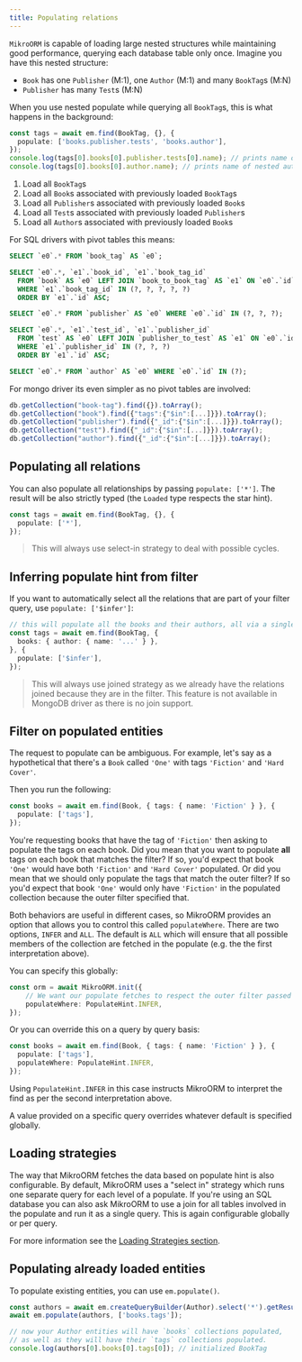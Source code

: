 ```yaml
---
title: Populating relations
---
```


`MikroORM` is capable of loading large nested structures while maintaining good performance, querying each database table only once. Imagine you have this nested structure:

- `Book` has one `Publisher` (M:1), one `Author` (M:1) and many `BookTag`s (M:N)
- `Publisher` has many `Test`s (M:N)

When you use nested populate while querying all `BookTag`s, this is what happens in the background:

```ts
const tags = await em.find(BookTag, {}, {
  populate: ['books.publisher.tests', 'books.author'],
});
console.log(tags[0].books[0].publisher.tests[0].name); // prints name of nested test
console.log(tags[0].books[0].author.name); // prints name of nested author
```

1. Load all `BookTag`s
2. Load all `Book`s associated with previously loaded `BookTag`s
3. Load all `Publisher`s associated with previously loaded `Book`s
4. Load all `Test`s associated with previously loaded `Publisher`s
5. Load all `Author`s associated with previously loaded `Book`s

For SQL drivers with pivot tables this means:

```sql
SELECT `e0`.* FROM `book_tag` AS `e0`;

SELECT `e0`.*, `e1`.`book_id`, `e1`.`book_tag_id`
  FROM `book` AS `e0` LEFT JOIN `book_to_book_tag` AS `e1` ON `e0`.`id` = `e1`.`book_id`
  WHERE `e1`.`book_tag_id` IN (?, ?, ?, ?, ?)
  ORDER BY `e1`.`id` ASC;

SELECT `e0`.* FROM `publisher` AS `e0` WHERE `e0`.`id` IN (?, ?, ?);

SELECT `e0`.*, `e1`.`test_id`, `e1`.`publisher_id`
  FROM `test` AS `e0` LEFT JOIN `publisher_to_test` AS `e1` ON `e0`.`id` = `e1`.`test_id`
  WHERE `e1`.`publisher_id` IN (?, ?, ?)
  ORDER BY `e1`.`id` ASC;

SELECT `e0`.* FROM `author` AS `e0` WHERE `e0`.`id` IN (?);
```

For mongo driver its even simpler as no pivot tables are involved:

```ts
db.getCollection("book-tag").find({}).toArray();
db.getCollection("book").find({"tags":{"$in":[...]}}).toArray();
db.getCollection("publisher").find({"_id":{"$in":[...]}}).toArray();
db.getCollection("test").find({"_id":{"$in":[...]}}).toArray();
db.getCollection("author").find({"_id":{"$in":[...]}}).toArray();
```

## Populating all relations

You can also populate all relationships by passing `populate: ['*']`. The result will be also strictly typed (the `Loaded` type respects the star hint).

```ts
const tags = await em.find(BookTag, {}, {
  populate: ['*'],
});
```

> This will always use select-in strategy to deal with possible cycles.

## Inferring populate hint from filter

If you want to automatically select all the relations that are part of your filter query, use `populate: ['$infer']`:

```ts
// this will populate all the books and their authors, all via a single query
const tags = await em.find(BookTag, {
  books: { author: { name: '...' } },
}, {
  populate: ['$infer'],
});
```

> This will always use joined strategy as we already have the relations joined because they are in the filter. This feature is not available in MongoDB driver as there is no join support.

## Filter on populated entities

The request to populate can be ambiguous. For example, let's say as a hypothetical that there's a `Book` called `'One'` with tags `'Fiction'` and `'Hard Cover'`.

Then you run the following:

```ts
const books = await em.find(Book, { tags: { name: 'Fiction' } }, {
  populate: ['tags'],
});
```

You're requesting books that have the tag of `'Fiction'` then asking to populate the tags on each book. Did you mean that you want to populate **all** tags on each book that matches the filter? If so, you'd expect that book `'One'` would have both `'Fiction'` and `'Hard Cover'` populated. Or did you mean that we should only populate the tags that match the outer filter? If so you'd expect that book `'One'` would only have `'Fiction'` in the populated collection because the outer filter specified that.

Both behaviors are useful in different cases, so MikroORM provides an option that allows you to control this called `populateWhere`. There are two options, `INFER` and `ALL`. The default is `ALL` which will ensure that all possible members of the collection are fetched in the populate (e.g. the the first interpretation above).

You can specify this globally:

```ts
const orm = await MikroORM.init({
    // We want our populate fetches to respect the outer filter passed in a where condition.
    populateWhere: PopulateHint.INFER,
});
```

Or you can override this on a query by query basis:

```ts
const books = await em.find(Book, { tags: { name: 'Fiction' } }, {
  populate: ['tags'],
  populateWhere: PopulateHint.INFER,
});
```

Using `PopulateHint.INFER` in this case instructs MikroORM to interpret the find as per the second interpretation above.

A value provided on a specific query overrides whatever default is specified globally.

## Loading strategies

The way that MikroORM fetches the data based on populate hint is also configurable. By default, MikroORM uses a "select in" strategy which runs one separate query for each level of a populate. If you're using an SQL database you can also ask MikroORM to use a join for all tables involved in the populate and run it as a single query. This is again configurable globally or per query.

For more information see the [Loading Strategies section](./loading-strategies.md).

## Populating already loaded entities

To populate existing entities, you can use `em.populate()`.

```ts
const authors = await em.createQueryBuilder(Author).select('*').getResult();
await em.populate(authors, ['books.tags']);

// now your Author entities will have `books` collections populated,
// as well as they will have their `tags` collections populated.
console.log(authors[0].books[0].tags[0]); // initialized BookTag
```
